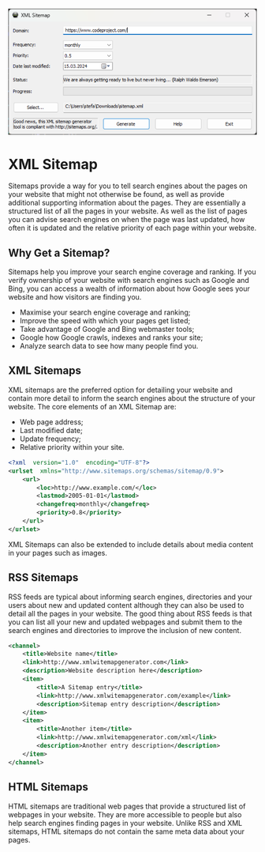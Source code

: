 ![XMLSitemap.png](XMLSitemap.png)

# XML Sitemap
Sitemaps provide a way for you to tell search engines about the pages on your website that might not otherwise be found, as well as provide additional supporting information about the pages.
They are essentially a structured list of all the pages in your website.
As well as the list of pages you can advise search engines on when the page was last updated, how often it is updated and the relative priority of each page within your website.

## Why Get a Sitemap?
Sitemaps help you improve your search engine coverage and ranking. If you verify ownership of your website with search engines such as Google and Bing, you can access a wealth of information about how Google sees your website and how visitors are finding you.
-   Maximise your search engine coverage and ranking;
-   Improve the speed with which your pages get listed;
-   Take advantage of Google and Bing webmaster tools;
-   Google how Google crawls, indexes and ranks your site;
-   Analyze search data to see how many people find you.

## XML Sitemaps
XML sitemaps are the preferred option for detailing your website and contain more detail to inform the search engines about the structure of your website.
The core elements of an XML Sitemap are:
-   Web page address;
-   Last modified date;
-   Update frequency;
-   Relative priority within your site.
```xml
<?xml  version="1.0"  encoding="UTF-8"?>
<urlset  xmlns="http://www.sitemaps.org/schemas/sitemap/0.9">
    <url>
        <loc>http://www.example.com/</loc>
        <lastmod>2005-01-01</lastmod>
        <changefreq>monthly</changefreq>
        <priority>0.8</priority>
    </url>
</urlset>
```
XML Sitemaps can also be extended to include details about media content in your pages such as images.

## RSS Sitemaps
RSS feeds are typical about informing search engines, directories and your users about new and updated content although they can also be used to detail all the pages in your website.
The good thing about RSS feeds is that you can list all your new and updated webpages and submit them to the search engines and directories to improve the inclusion of new content.
```rss
<channel>
    <title>Website name</title>
    <link>http://www.xmlwitemapgenerator.com</link>
    <description>Website description here</description>
    <item>
        <title>A Sitemap entry</title>
        <link>http://www.xmlwitemapgenerator.com/example</link>
        <description>Sitemap entry description</description>
    </item>
    <item>
        <title>Another item</title>
        <link>http://www.xmlwitemapgenerator.com/xml</link>
        <description>Another entry description</description>
    </item>
</channel>
```
## HTML Sitemaps
HTML sitemaps are traditional web pages that provide a structured list of webpages in your website.
They are more accessible to people but also help search engines finding pages in your website.
Unlike RSS and XML sitemaps, HTML sitemaps do not contain the same meta data about your pages.

